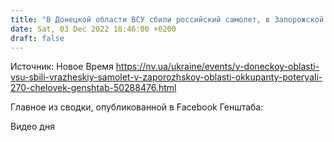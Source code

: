 ```yaml
---
title: "В Донецкой области ВСУ сбили российский самолет, в Запорожской области оккупанты потеряли более 270 человек ранеными — Генштаб"
date: Sat, 03 Dec 2022 18:46:00 +0200
draft: false
---
```

Источник: Новое Время https://nv.ua/ukraine/events/v-doneckoy-oblasti-vsu-sbili-vrazheskiy-samolet-v-zaporozhskoy-oblasti-okkupanty-poteryali-270-chelovek-genshtab-50288476.html


Главное из сводки, опубликованной в Facebook Генштаба:

 Видео дня   
